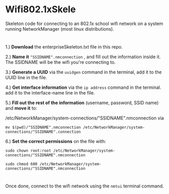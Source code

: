 # Wifi802.1xSkele
Skeleton code for connecting to an 802.1x school wifi network on a system running NetworkManager (most linux distributions).
#
1.) **Download** the enterpriseSkeleton.txt file in this repo.

2.) **Name it** `"SSIDNAME".nmconnection`  , and fill out the information inside it. The SSIDNAME will be the wifi you're connecting to.

3.) **Generate a UUID** via the  `uuidgen`  command in the terminal, add it to the UUID line in the file.

4.) **Get interface information** via the `ip address`  command in the terminal. add it to the interface-name line in the file.



5.) **Fill out the rest of the information** (username, password, SSID name) and **move it** to:

/etc/NetworkManager/system-connections/"SSIDNAME".nmconnection via

`mv $(pwd)/"SSIDNAME".nmconnection /etc/NetworkManager/system-connections/"SSIDNAME".connection` 


6.) **Set the correct permissions** on the file with: 

`sudo chown root:root /etc/NetworkManager/system-connections/"SSIDNAME".nmconnection` 

`sudo chmod 600 /etc/NetworkManager/system-connections/"SSIDNAME".nmconnection` 

#

Once done, connect to the wifi network using the `nmtui`  terminal command.
